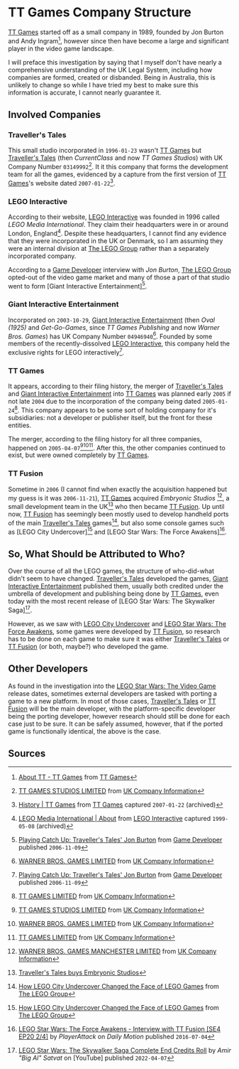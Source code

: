 # TT Games Company Structure

[TT Games] started off as a small company in 1989, founded by Jon Burton and Andy Ingram[^tt_games_history], however since then have become a large and significant player in the video game landscape.

I will preface this investigation by saying that I myself don't have nearly a comprehensive understanding of the UK Legal System, including how companies are formed, created or disbanded. Being in Australia, this is unlikely to change so while I have tried my best to make sure this information is accurate, I cannot nearly guarantee it.

## Involved Companies

### Traveller's Tales

This small studio incorporated in `1996-01-23` wasn't [TT Games] but [Traveller's Tales] (then *CurrentClass* and now *TT Games Studios*) with UK Company Number `03149992`[^uk_gov_travellers_tales]. It it this company that forms the development team for all the games, evidenced by a capture from the first version of [TT Games]'s website dated `2007-01-22`[^tt_games_history_2007].

### LEGO Interactive

According to their website, [LEGO Interactive] was founded in 1996 called *LEGO Media International*. They claim their headquarters were in or around London, England[^lego_media_company_about]. Despite these headquarters, I cannot find any evidence that they were incorporated in the UK or Denmark, so I am assuming they were an internal division at [The LEGO Group] rather than a separately incorporated company.

According to a [Game Developer] interview with *Jon Burton*, [The LEGO Group] opted-out of the video game market and many of those a part of that studio went to form [Giant Interactive Entertainment][^game_developer_jon_burton_interview].

### Giant Interactive Entertainment

Incorporated on `2003-10-29`, [Giant Interactive Entertainment] (then *Oval (1925)* and *Get-Go-Games*, since *TT Games Publishing* and now *Warner Bros. Games*) has UK Company Number `04946940`[^uk_gov_giant_interactive_entertainment]. Founded by some members of the recently-dissolved [LEGO Interactive], this company held the exclusive rights for LEGO interactively[^game_developer_jon_burton_interview].

### TT Games

It appears, according to their filing history, the merger of [Traveller's Tales] and [Giant Interactive Entertainment] into [TT Games] was planned early `2005` if not late `2004` due to the incorporation of the company being dated `2005-01-24`[^uk_gov_tt_games]. This company appears to be some sort of holding company for it's subsidiaries: not a developer or publisher itself, but the front for these entities.

The merger, according to the filing history for all three companies, happened on `2005-04-07`[^uk_gov_travellers_tales][^uk_gov_giant_interactive_entertainment][^uk_gov_tt_games]. After this, the other companies continued to exist, but were owned completely by [TT Games].

### TT Fusion

Sometime in `2006` (I cannot find when exactly the acquisition happened but my guess is it was `2006-11-21`), [TT Games] acquired *Embryonic Studios* [^uk_gov_tt_fusion], a small development team in the UK[^games_industry_biz_tt_fusion_acquisition] who then became [TT Fusion]. Up until now, [TT Fusion] has seemingly been mostly used to develop handheld ports of the main [Traveller's Tales] games[^lego_bits_n_bricks_s02_e24_transcript], but also some console games such as [LEGO City Undercover][^lego_bits_n_bricks_s02_e24_transcript] and [LEGO Star Wars: The Force Awakens][^daily_motion_lego_star_wars_the_force_awakens_interview].

## So, What Should be Attributed to Who?

Over the course of all the LEGO games, the structure of who-did-what didn't seem to have changed. [Traveller's Tales] developed the games, [Giant Interactive Entertainment] published them, usually both credited under the umbrella of development and publishing being done by [TT Games], even today with the most recent release of [LEGO Star Wars: The Skywalker Saga][^youtube_lego_star_wars_the_skywalker_saga_credits].

However, as we saw with [LEGO City Undercover] and [LEGO Star Wars: The Force Awakens], some games were developed by [TT Fusion], so research has to be done on each game to make sure it was either [Traveller's Tales] or [TT Fusion] (or both, maybe?) who developed the game.

## Other Developers

As found in the investigation into the [LEGO Star Wars: The Video Game] release dates, sometimes external developers are tasked with porting a game to a new platform. In most of those cases, [Traveller's Tales] or [TT Fusion] will be the main developer, with the platform-specific developer being the porting developer, however research should still be done for each case just to be sure. It can be safely assumed, however, that if the ported game is functionally identical, the above is the case.

## Sources

[^tt_games_history]: [About TT - TT Games](https://www.ttgames.com/about-tt/) from [TT Games]

[^uk_gov_travellers_tales]: [TT GAMES STUDIOS LIMITED](https://find-and-update.company-information.service.gov.uk/company/03149992) from [UK Company Information]

[^tt_games_history_2007]: [History | TT Games](https://web.archive.org/web/20070122145654/http://www.ttgames.com/history/) from [TT Games] captured `2007-01-22` (archived)

[^lego_media_company_about]: [LEGO Media International | About](https://web.archive.org/web/19990508141519/http://www.legomedia.com/parents/about.asp) from [LEGO Interactive] captured `1999-05-08` (archived)

[^game_developer_jon_burton_interview]: [Playing Catch Up: Traveller's Tales' Jon Burton](https://www.gamedeveloper.com/game-platforms/playing-catch-up-traveller-s-tales-jon-burton) from [Game Developer] published `2006-11-09`

[^uk_gov_giant_interactive_entertainment]: [WARNER BROS. GAMES LIMITED](https://find-and-update.company-information.service.gov.uk/company/04946940) from [UK Company Information]

[^uk_gov_tt_games]: [TT GAMES LIMITED](https://find-and-update.company-information.service.gov.uk/company/05340126) from [UK Company Information]

[^uk_gov_tt_fusion]: [WARNER BROS. GAMES MANCHESTER LIMITED](https://find-and-update.company-information.service.gov.uk/company/05527190) from [UK Company Information]

[^games_industry_biz_tt_fusion_acquisition]: [Traveller's Tales buys Embryonic Studios](https://www.gamesindustry.biz/travellers-tales-buys-embryonic-studios)

[^lego_bits_n_bricks_s02_e24_transcript]: [How LEGO City Undercover
Changed the Face of LEGO Games](https://www.lego.com/cdn/cs/set/assets/blt90ca2910bb495317/bits_n_bricks_s02e24_feature_and_transcript.pdf) from [The LEGO Group]

[^daily_motion_lego_star_wars_the_force_awakens_interview]: [LEGO Star Wars: The Force Awakens - Interview with TT Fusion [SE4 EP20 2/4]](https://www.dailymotion.com/video/x4jjan4) by *PlayerAttack* on *Daily Motion* published `2016-07-04`

[^youtube_lego_star_wars_the_skywalker_saga_credits]: [LEGO Star Wars: The Skywalker Saga Complete End Credits Roll](https://www.youtube.com/watch?v=8LVnK7JqIHA) by *Amir "Big Al" Satvat* on [YouTube] published `2022-04-07`

<!-- games -->
[LEGO Star Wars: The Video Game]: ../games/lego-star-wars-i.md
[LEGO City Undercover]: ../games/lego-city-undercover.md
[LEGO Star Wars: The Force Awakens]: ../games/lego-star-wars-tfa.md
[LEGO Star Wars: The Skywalker Saga]: ../games/lego-star-wars-tss.md

<!-- companies -->
[Giant Interactive Entertainment]: ../companies/giant-interactive-entertainment.md
[The LEGO Group]: ../companies/lego-group.md
[LEGO Interactive]: ../companies/lego-interactive.md
[TT Fusion]: ../companies/embryonic-studios.md
[TT Games]: ../companies/tt-games.md
[Traveller's Tales]: ../companies/travellers-tales.md

<!-- outlets -->
[Game Developer]: ../outlets/game-developer.md

<!-- tools -->
[UK Company Information]: ../tools/uk-company-information.md